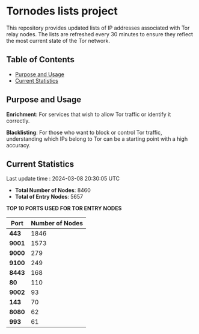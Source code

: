 # Tornodes lists project

This repository provides updated lists of IP addresses associated with Tor relay nodes. The lists are refreshed every 30 minutes to ensure they reflect the most current state of the Tor network.

## Table of Contents

- [Purpose and Usage](#purpose-and-usage)
- [Current Statistics](#current-statistics)


## Purpose and Usage

**Enrichment**: For services that wish to allow Tor traffic or identify it correctly.

**Blacklisting**: For those who want to block or control Tor traffic, understanding which IPs belong to Tor can be a starting point with a high accuracy.

## Current Statistics

Last update time : 2024-03-08 20:30:05 UTC

- **Total Number of Nodes**: 8460
- **Total of Entry Nodes**: 5657

**TOP 10 PORTS USED FOR TOR ENTRY NODES**

| **Port** | **Number of Nodes** |
|------|-----------------|
| **443**   | 1846  |
| **9001**   | 1573  |
| **9000**   | 279  |
| **9100**   | 249  |
| **8443**   | 168  |
| **80**   | 110  |
| **9002**   | 93  |
| **143**   | 70  |
| **8080**   | 62  |
| **993**   | 61  |

